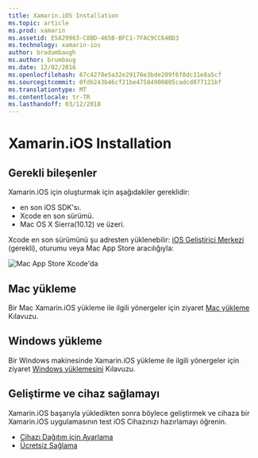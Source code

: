```yaml
---
title: Xamarin.iOS Installation
ms.topic: article
ms.prod: xamarin
ms.assetid: E5A29963-C8BD-465B-BFC1-7FAC9CC64BD3
ms.technology: xamarin-ios
author: bradumbaugh
ms.author: brumbaug
ms.date: 12/02/2016
ms.openlocfilehash: 67c4278e5a32e29176e3bde209f6f8dc31e8a5cf
ms.sourcegitcommit: 0fdb243b46cf21be47584900805cadcd077121bf
ms.translationtype: MT
ms.contentlocale: tr-TR
ms.lasthandoff: 03/12/2018
---
```

# <a name="xamarinios-installation"></a>Xamarin.iOS Installation

## <a name="required-components"></a>Gerekli bileşenler

Xamarin.iOS için oluşturmak için aşağıdakiler gereklidir:

-    en son iOS SDK'sı.
-    Xcode en son sürümü.
-    Mac OS X Sierra(10.12) ve üzeri.

Xcode en son sürümünü şu adresten yüklenebilir: [iOS Geliştirici Merkezi](https://developer.apple.com/devcenter/ios/index.action#downloads) (gerekli), oturumu veya Mac App Store aracılığıyla:

![](images/xcode.png "Mac App Store Xcode'da")

## <a name="mac-installation"></a>Mac yükleme

Bir Mac Xamarin.iOS yükleme ile ilgili yönergeler için ziyaret [Mac yükleme](https://docs.microsoft.com/visualstudio/mac/installation) Kılavuzu.


## <a name="windows-installation"></a>Windows yükleme

Bir Windows makinesinde Xamarin.iOS yükleme ile ilgili yönergeler için ziyaret [Windows yüklemesini](~/ios/get-started/installation/windows/index.md) Kılavuzu.

## <a name="development-and-device-provisioning"></a>Geliştirme ve cihaz sağlamayı

Xamarin.iOS başarıyla yükledikten sonra böylece geliştirmek ve cihaza bir Xamarin.iOS uygulamasının test iOS Cihazınızı hazırlamayı öğrenin.

* [Cihazı Dağıtım için Ayarlama](device-provisioning/index.md)
* [Ücretsiz Sağlama](~/ios/get-started/installation/device-provisioning/free-provisioning.md)
